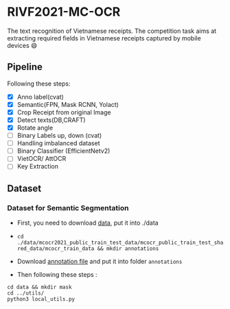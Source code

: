 # RIVF2021-MC-OCR
The text recognition of Vietnamese receipts. The competition task aims at extracting required fields in Vietnamese receipts captured by mobile devices :smile:

## Pipeline
Following these steps:

- [x] Anno label(cvat)
- [x] Semantic(FPN, Mask RCNN, Yolact)
- [x] Crop Receipt from original Image 
- [x] Detect texts(DB,CRAFT)
- [x] Rotate angle
- [ ] Binary Labels up, down (cvat)
- [ ] Handling imbalanced dataset
- [ ] Binary Classifier (EfficientNetv2)
- [ ] VietOCR/ AttOCR
- [ ] Key Extraction

## Dataset 

### Dataset for Semantic Segmentation

- First, you need to download [data](https://drive.google.com/file/d/1Ma-vnGBXOMMVa1n4Oyd79mywAmx2MvCe/view?usp=sharing ), put it into ./data

- `cd ./data/mcocr2021_public_train_test_data/mcocr_public_train_test_shared_data/mcocr_train_data && mkdir annotations`

- Download [annotation file](https://drive.google.com/file/d/1NpV5h9ZfhfkV1c7SL1I6iAhSVHC596yM/view?usp=sharing) and put it into folder `annotations`

- Then following these steps :

```
cd data && mkdir mask
cd ../utils/
python3 local_utils.py

```

